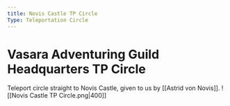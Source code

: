 ```yaml
---
title: Novis Castle TP Circle
Type: Teleportation Circle
---
```

# Vasara Adventuring Guild Headquarters TP Circle

Teleport circle straight to Novis Castle, given to us by [[Astrid von Novis]]. 
![[Novis Castle TP Circle.png|400]]
